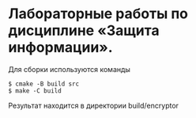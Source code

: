 # Лабораторные работы по дисциплине «Защита информации».

Для сборки используются команды

```shell
$ cmake -B build src
$ make -C build
```

Результат находится в директории build/encryptor
